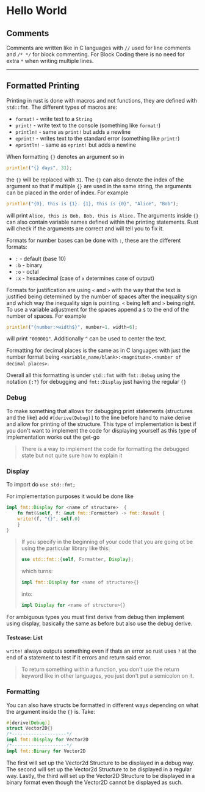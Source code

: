 # Hello World

## Comments

Comments are written like in C languages with `//` used for line comments and `/* */` for block commenting. For Block Coding there is no need for extra `*` when writing multiple lines.

---

## Formatted Printing

Printing in rust is done with macros and not functions, they are defined with `std::fmt`. The different types of macros are:

- `format!` - write text to a `String`
- `print!` - write text to the console (something like `format!`)
- `println!` - same as `print!` but adds a newline
- `eprint!` - writes text to the standard error (something like `print!`)
- `eprintln!` - same as `eprint!` but adds a newline

When formatting `{}` denotes an argument so in

```rust
println!("{} days", 31); 
```

the `{}` will be replaced with `31`. The `{}` can also denote the index of the argument so that if multiple `{}` are used in the same string, the arguments can be placed in the order of index. For example

```rust
println!("{0}, this is {1}. {1}, this is {0}", "Alice", "Bob"); 
```

will print `Alice, this is Bob. Bob, this is Alice.` The arguments inside `{}` can also contain variable names defined within the printing statements. Rust will check if the arguments are correct and will tell you to fix it.

Formats for number bases can be done with `:`, these are the different formats:  

- `:` - default (base 10)
- `:b` - binary
- `:o` - octal
- `:x` - hexadecimal (case of `x` determines case of output)

Formats for justification are using `<` and `>` with the way that the text is justified being determined by the number of spaces after the inequality sign and which way the inequality sign is pointing. `<` being left and `>` being right. To use a variable adjustment for the spaces append a `$` to the end of the number of spaces. For example

```rust
println!("{number:>width$}", number=1, width=6);  
```

will print `"000001"`. Additionally `^` can be used to center the text.

Formatting for decimal places is the same as in C languages with just the number format being `<variable_name/blank>:<magnitude>.<number of decimal places>`.

Overall all this formatting is under `std::fmt` with `fmt::Debug` using the notation `{:?}` for debugging and `fmt::Display` just having the regular `{}`

### Debug

To make something that allows for debugging print statements (structures and the like) add `#[derive(Debug)]` to the line before hand to make derive and allow for printing of the structure. This type of implementation is best if you don't want to implement the code for displaying yourself as this type of implementation works out the get-go
> There is a way to implement the code for formatting the debugged state but not quite sure how to explain it

### Display

To import do `use std::fmt;`  

For implementation purposes it would be done like  

```rust
impl fmt::Display for <name of structure>  {  
    fn fmt(&self, f: &mut fmt::Formatter) -> fmt::Result {
    write!(f, "{}", self.0)
    }
}
```

> If you specify in the beginning of your code that you are going ot be using the particular library like this:
>
>```rust
>use std::fmt::{self, Formatter, Display};
>```
>
> which turns:
>
> ```rust
>impl fmt::Display for <name of structure>{}
>```
>
>into:
>
>```rust
>impl Display for <name of structure>{}
>```

For ambiguous types you must first derive from debug then implement using display, basically the same as before but also use the debug derive.

#### Testcase: List

`write!` always outputs something even if thats an error so rust uses `?` at the end of a statement to test if it errors and return said error.

> To return something within a function, you don't use the return keyword like in other languages, you just don't put a semicolon on it.

### Formatting

You can also have structs be formatted in different ways depending on what the argument inside the `{}` is. Take:

```rust
#[derive(Debug)]
struct Vector2D{}
/*--------------------*/
impl fmt::Display for Vector2D
/*--------------------*/
impl fmt::Binary for Vector2D
```

The first will set up the Vector2d Structure to be displayed in a debug way.
The second will set up the Vector2d Structure to be displayed in a regular way.
Lastly, the third will set up the Vector2D Structure to be displayed in a binary format even though the Vector2D cannot be displayed as such.
